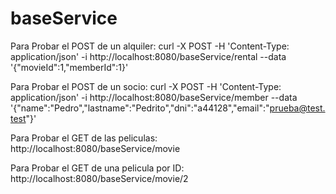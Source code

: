 # baseService

Para Probar el POST de un alquiler: curl -X POST -H 'Content-Type: application/json' -i http://localhost:8080/baseService/rental --data '{"movieId":1,"memberId":1}'

Para Probar el POST de un socio: curl -X POST -H 'Content-Type: application/json' -i http://localhost:8080/baseService/member --data '{"name":"Pedro","lastname":"Pedrito","dni":"a44128","email":"prueba@test.test"}'

Para Probar el GET de las peliculas: http://localhost:8080/baseService/movie

Para Probar el GET de una pelicula por ID: http://localhost:8080/baseService/movie/2
